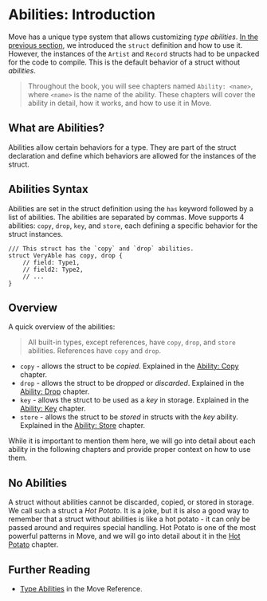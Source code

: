# Abilities: Introduction

Move has a unique type system that allows customizing _type abilities_.
[In the previous section](./struct.md), we introduced the `struct` definition and how to use it.
However, the instances of the `Artist` and `Record` structs had to be unpacked for the code to compile. This is the default behavior of a struct without _abilities_.

> Throughout the book, you will see chapters named `Ability: <name>`, where `<name>` is the name of the ability. These chapters will cover the ability in detail, how it works, and how to use it in Move.

## What are Abilities?

Abilities allow certain behaviors for a type. They are part of the struct declaration and define which behaviors are allowed for the instances of the struct.

## Abilities Syntax

Abilities are set in the struct definition using the `has` keyword followed by a list of abilities. The abilities are separated by commas. Move supports 4 abilities: `copy`, `drop`, `key`, and `store`, each defining a specific behavior for the struct instances.

```move
/// This struct has the `copy` and `drop` abilities.
struct VeryAble has copy, drop {
    // field: Type1,
    // field2: Type2,
    // ...
}
```

## Overview

A quick overview of the abilities:

> All built-in types, except references, have `copy`, `drop`, and `store` abilities.
> References have `copy` and `drop`.

- `copy` - allows the struct to be _copied_. Explained in the [Ability: Copy](./copy-ability.md) chapter.
- `drop` - allows the struct to be _dropped_ or _discarded_. Explained in the [Ability: Drop](./drop-ability.md) chapter.
- `key` - allows the struct to be used as a _key_ in storage. Explained in the [Ability: Key](./../storage/key-ability.md) chapter.
- `store` - allows the struct to be _stored_ in structs with the _key_ ability. Explained in the [Ability: Store](./../storage/store-ability.md) chapter.

While it is important to mention them here, we will go into detail about each ability in the following chapters and provide proper context on how to use them.

## No Abilities

A struct without abilities cannot be discarded, copied, or stored in storage. We call such a struct a _Hot Potato_. It is a joke, but it is also a good way to remember that a struct without abilities is like a hot potato - it can only be passed around and requires special handling. Hot Potato is one of the most powerful patterns in Move, and we will go into detail about it in the [Hot Potato](./../programmability/hot-potato.md) chapter.

## Further Reading

- [Type Abilities](/reference/type-abilities.html) in the Move Reference.
